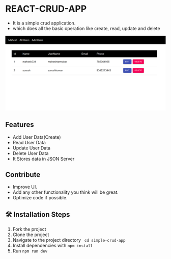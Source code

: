 
# REACT-CRUD-APP
* It is a simple crud application.
* which does all the basic operation like create, read, update and delete

<img width="960" alt="Todo-List" src="https://raw.githubusercontent.com/maheshtamarakar/simple-crud-app/master/src/Assets/Images/Screenshot%20(318).png">


## Features

- Add User Data(Create)
- Read User Data
- Update User Data
- Delete User Data
- It Stores data in JSON Server



## Contribute 
* Improve UI.
* Add any other functionality you think will be great.
* Optimize code if possible.


## 🛠️ Installation Steps

1. Fork the project
2. Clone the project
3. Navigate to the project directory ``` cd simple-crud-app```
4. Install dependencies with ``` npm install ```
5. Run ``` npm run dev ```

